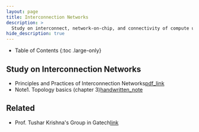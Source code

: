 ```yaml
---
layout: page
title: Interconnection Networks
description: >
  Study on interconnect, network-on-chip, and connectivity of compute units/memories
hide_description: true
---
```


- Table of Contents
{:toc .large-only}

## Study on Interconnection Networks
- Principles and Practices of Interconnection Networks[pdf_link](https://dl.acm.org/doi/pdf/10.5555/2821589)
- Note1. Topology basics (chapter 3)[handwritten_note](/assets/notes/PrincipleInterconnect_TopologyBasic.pdf)

## Related
- Prof. Tushar Krishna's Group in Gatech[link](https://synergy.ece.gatech.edu/publications/)